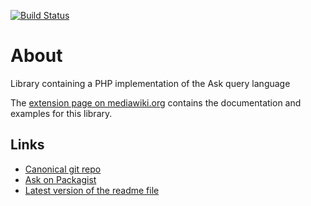 [![Build Status](https://secure.travis-ci.org/wikimedia/mediawiki-extensions-Ask.png?branch=master)](http://travis-ci.org/wikimedia/mediawiki-extensions-Ask)

About
=====

Library containing a PHP implementation of the Ask query language

The [extension page on mediawiki.org](https://www.mediawiki.org/wiki/Extension:Ask)
contains the documentation and examples for this library.

Links
-----

* [Canonical git repo](https://gerrit.wikimedia.org/r/p/mediawiki/extensions/Ask.git)
* [Ask on Packagist](https://packagist.org/packages/ask/ask)
* [Latest version of the readme file](https://github.com/wikimedia/mediawiki-extensions-Ask/blob/master/README.md)